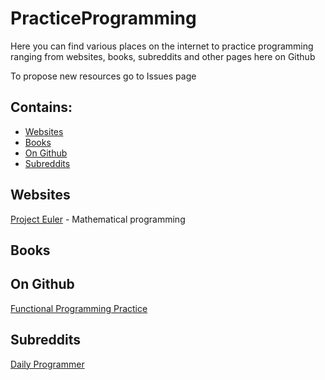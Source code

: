 # PracticeProgramming

Here you can find various places on the internet to practice programming ranging from websites, books, subreddits and other pages here on Github

To propose new resources go to Issues page

## Contains:

- [Websites](https://github.com/peroz1/PracticeProgramming#websites)
- [Books](https://github.com/peroz1/PracticeProgramming#books)
- [On Github](https://github.com/peroz1/PracticeProgramming#ongithub)
- [Subreddits](https://github.com/peroz1/PracticeProgramming#subreddits)

## Websites
  [Project Euler](https://projecteuler.net/) - Mathematical programming
  
## Books
## On Github
  [Functional Programming Practice](https://gist.github.com/oskarkv/3168ea3f8d7530ccd94c97c19aafe266)
## Subreddits
  [Daily Programmer](https://www.reddit.com/r/dailyprogrammer)
  
